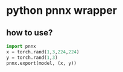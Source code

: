 # python pnnx wrapper

## how to use?

```python
import pnnx
x = torch.rand(1,3,224,224)
y = torch.rand(1,3)
pnnx.export(model, (x, y))
```